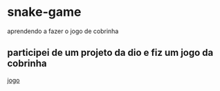 # snake-game
aprendendo a fazer o jogo de cobrinha
## participei de um projeto da dio e fiz um jogo da cobrinha
<a href="https://github.com/JoaoricardodeOA/snake-game/tree/main/snake-game">jogo<a/>
